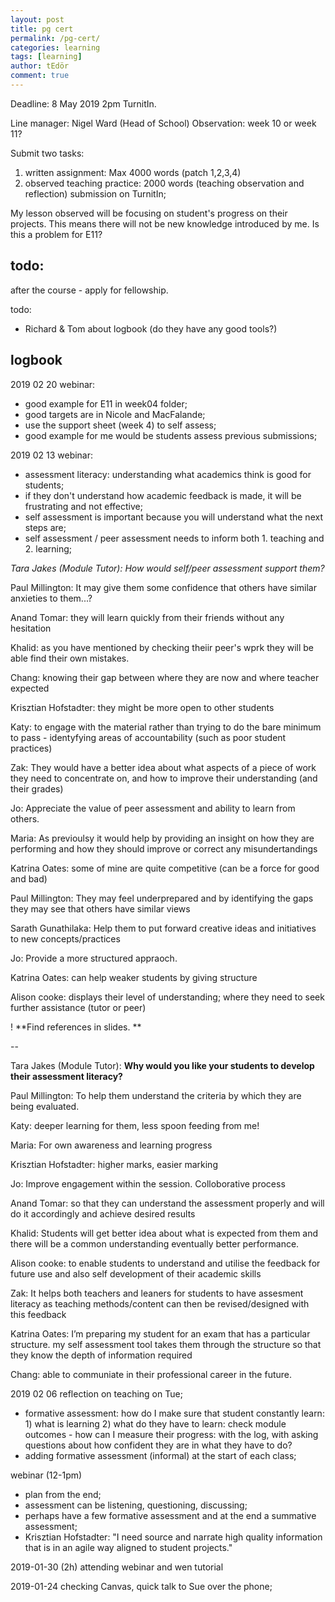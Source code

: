 ```yaml
---
layout: post
title: pg cert
permalink: /pg-cert/
categories: learning
tags: [learning]
author: tEdör
comment: true
---
```


Deadline: 8 May 2019 2pm TurnitIn.

Line manager: Nigel Ward (Head of School)
Observation: week 10 or week 11?

Submit two tasks:
1) written assignment: Max 4000 words (patch 1,2,3,4)
2) observed teaching practice: 2000 words (teaching observation and reflection)
submission on TurnitIn;

My lesson observed will be focusing on student's progress on their projects. This means there will not be new knowledge introduced by me. Is this a problem for E11?

## todo:
after the course - apply for fellowship.

todo:
- Richard & Tom about logbook (do they have any good tools?)


## logbook

2019 02 20
webinar:
* good example for E11 in week04 folder;
* good targets are in Nicole and MacFalande;
* use the support sheet (week 4) to self assess;
* good example for me would be students assess previous submissions;



2019 02 13
webinar:
- assessment literacy: understanding what academics think is good for students;
- if they don't understand how academic feedback is made, it will be frustrating and not effective;
- self assessment is important because you will understand what the next steps are;
- self assessment / peer assessment needs to inform both 1. teaching and 2. learning;


_Tara Jakes (Module Tutor): How would self/peer assessment support them?_

Paul Millington: It may give them some confidence that others have similar anxieties to them...?

Anand Tomar: they will learn quickly from their friends without any hesitation

Khalid: as you have mentioned by checking theiir peer's wprk they will be able find their own mistakes.

Chang: knowing their gap between where they are now and where teacher expected

Krisztian Hofstadter: they might be more open to other students

Katy: to engage with the material rather than trying to do the bare minimum to pass - identyfying areas of accountability (such as poor student practices)

Zak: They would have a better idea about what aspects of a piece of work they need to concentrate on, and how to improve their understanding (and their grades)

Jo: Appreciate the value of peer assessment and ability to learn from others.

Maria: As previoulsy it would help by providing an insight on how they are performing and how they should improve or correct any misundertandings

Katrina Oates: some of mine are quite competitive (can be a force for good and bad)

Paul Millington: They may feel underprepared and by identifying the gaps they may see that others have similar views

Sarath Gunathilaka: Help them to put forward creative ideas and initiatives to new concepts/practices

Jo: Provide a more structured appraoch.

Katrina Oates: can help weaker students by giving structure

Alison cooke: displays their level of understanding; where they need to seek further assistance  (tutor or peer)

! **Find references in slides. **

--

Tara Jakes (Module Tutor): **Why would you like your students to develop their assessment literacy?**

Paul Millington: To help them understand the criteria by which they are being evaluated.

Katy: deeper learning for them, less spoon feeding from me!

Maria: For own awareness and learning progress

Krisztian Hofstadter: higher marks, easier marking

Jo: Improve engagement within the session. Colloborative process

Anand Tomar: so that they can understand the assessment properly and will do it accordingly and achieve desired results

Khalid: Students will get better idea about what is expected from them and there will be a common understanding eventually better performance.

Alison cooke: to enable students to understand and utilise the feedback for future use and also self development of their academic skills

Zak: It helps both teachers and leaners for students to have assesment literacy as teaching methods/content can then be revised/designed with this feedback

Katrina Oates: I’m preparing my student for an exam that has a particular structure. my self assessment tool takes them through the structure so that they know the depth of information required

Chang: able to communiate in their professional career in the future.

2019 02 06
reflection on teaching on Tue;
- formative assessment: how do I make sure that student constantly learn: 1) what is learning 2) what do they have to learn: check module outcomes - how can I measure their progress: with the log, with asking questions about how confident they are in what they have to do?
- adding formative assessment (informal) at the start of each class;

webinar (12-1pm)
- plan from the end;
- assessment can be listening, questioning, discussing;
- perhaps have a few formative assessment and at the end a summative assessment;
- Krisztian Hofstadter: "I need source and narrate high quality information that is in an agile way aligned to student projects."


2019-01-30 (2h)
attending webinar and wen tutorial

2019-01-24
checking Canvas, quick talk to Sue over the phone;
